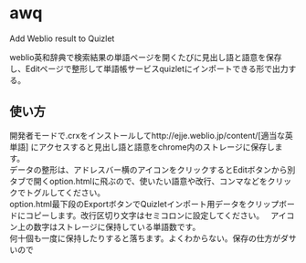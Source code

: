 # awq

Add Weblio result to Quizlet

weblio英和辞典で検索結果の単語ページを開くたびに見出し語と語意を保存し、Editページで整形して単語帳サービスquizletにインポートできる形で出力する。

## 使い方
開発者モードで.crxをインストールしてhttp://ejje.weblio.jp/content/[適当な英単語] にアクセスすると見出し語と語意をchrome内のストレージに保存します。  
データの整形は、アドレスバー横のアイコンをクリックするとEditボタンから別タブで開くoption.htmlに飛ぶので、使いたい語意や改行、コンマなどをクリックでトグルしてください。  
option.html最下段のExportボタンでQuizletインポート用データをクリップボードにコピーします。改行区切り文字はセミコロンに設定してください。  
アイコン上の数字はストレージに保持している単語数です。  
何十個も一度に保持したりすると落ちます。よくわからない。保存の仕方がダサいので
